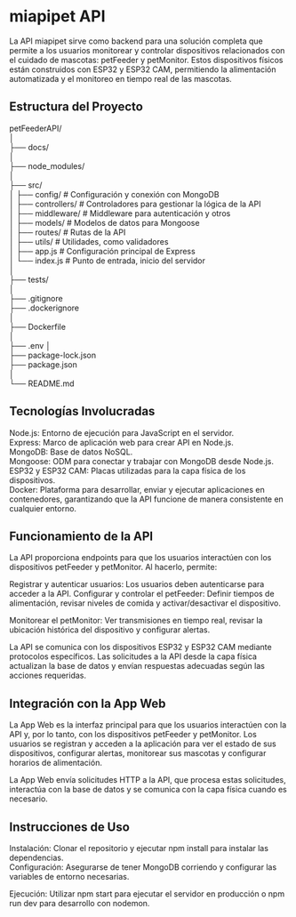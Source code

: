 # miapipet API  

La API miapipet sirve como backend para una solución completa que permite a los usuarios monitorear y controlar dispositivos relacionados con el cuidado de mascotas: petFeeder y petMonitor. Estos dispositivos físicos están construidos con ESP32 y ESP32 CAM, permitiendo la alimentación automatizada y el monitoreo en tiempo real de las mascotas.  

## Estructura del Proyecto  
  
petFeederAPI/  
│  
├── docs/  
│  
├── node_modules/    
│  
├── src/  
│   ├── config/                  # Configuración y conexión con MongoDB  
│   ├── controllers/             # Controladores para gestionar la lógica de la API  
│   ├── middleware/              # Middleware para autenticación y otros  
│   ├── models/                  # Modelos de datos para Mongoose  
│   ├── routes/                  # Rutas de la API  
│   ├── utils/                   # Utilidades, como validadores  
│   ├── app.js                   # Configuración principal de Express  
│   └── index.js                 # Punto de entrada, inicio del servidor  
│  
├── tests/  
│  
├── .gitignore  
├── .dockerignore    
│  
├── Dockerfile    
│  
├── .env
│  
├── package-lock.json    
├── package.json    
│  
└── README.md    

## Tecnologías Involucradas  

Node.js: Entorno de ejecución para JavaScript en el servidor.  
Express: Marco de aplicación web para crear API en Node.js.  
MongoDB: Base de datos NoSQL.  
Mongoose: ODM para conectar y trabajar con MongoDB desde Node.js.  
ESP32 y ESP32 CAM: Placas utilizadas para la capa física de los dispositivos.  
Docker: Plataforma para desarrollar, enviar y ejecutar aplicaciones en contenedores, garantizando que la API funcione de manera consistente en cualquier entorno.  
  
## Funcionamiento de la API  
  
La API proporciona endpoints para que los usuarios interactúen con los dispositivos petFeeder y petMonitor. Al hacerlo, permite:  

Registrar y autenticar usuarios: Los usuarios deben autenticarse para acceder a la API.
Configurar y controlar el petFeeder: Definir tiempos de alimentación, revisar niveles de comida y activar/desactivar el dispositivo.  

Monitorear el petMonitor: Ver transmisiones en tiempo real, revisar la ubicación histórica del dispositivo y configurar alertas.  

La API se comunica con los dispositivos ESP32 y ESP32 CAM mediante protocolos específicos. Las solicitudes a la API desde la capa física actualizan la base de datos y envían respuestas adecuadas según las acciones requeridas.  

## Integración con la App Web  

La App Web es la interfaz principal para que los usuarios interactúen con la API y, por lo tanto, con los dispositivos petFeeder y petMonitor. Los usuarios se registran y acceden a la aplicación para ver el estado de sus dispositivos, configurar alertas, monitorear sus mascotas y configurar horarios de alimentación.

La App Web envía solicitudes HTTP a la API, que procesa estas solicitudes, interactúa con la base de datos y se comunica con la capa física cuando es necesario.  

## Instrucciones de Uso  
  
Instalación: Clonar el repositorio y ejecutar npm install para instalar las dependencias.  
Configuración: Asegurarse de tener MongoDB corriendo y configurar las variables de entorno necesarias.  
  
Ejecución: Utilizar npm start para ejecutar el servidor en producción o npm run dev para desarrollo con nodemon.
